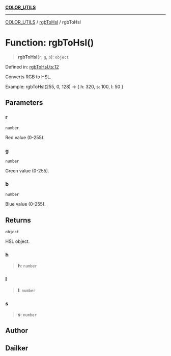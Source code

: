 [**COLOR_UTILS**](../../README.md)

***

[COLOR_UTILS](../../README.md) / [rgbToHsl](../README.md) / rgbToHsl

# Function: rgbToHsl()

> **rgbToHsl**(`r`, `g`, `b`): `object`

Defined in: [rgbToHsl.ts:12](https://github.com/dailker/everyutil/blob/e265d7544f4e799da268d038a0a464c889a18367/src/color/rgbToHsl.ts#L12)

Converts RGB to HSL.

Example: rgbToHsl(255, 0, 128) → { h: 320, s: 100, l: 50 }

## Parameters

### r

`number`

Red value (0-255).

### g

`number`

Green value (0-255).

### b

`number`

Blue value (0-255).

## Returns

`object`

HSL object.

### h

> **h**: `number`

### l

> **l**: `number`

### s

> **s**: `number`

## Author

## Dailker
